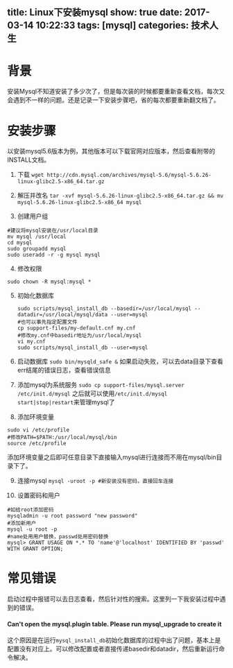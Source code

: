 title: Linux下安装mysql
show: true
date: 2017-03-14 10:22:33
tags: [mysql]
categories: 技术人生
---
# 背景
安装Mysql不知道安装了多少次了，但是每次装的时候都要重新查看文档，每次又会遇到不一样的问题。还是记录一下安装步骤吧，省的每次都要重新翻文档了。

# 安装步骤
以安装mysql5.6版本为例，其他版本可以下载官网对应版本，然后查看附带的INSTALL文档。
<!--more-->

1. 下载
`wget http://cdn.mysql.com/archives/mysql-5.6/mysql-5.6.26-linux-glibc2.5-x86_64.tar.gz `

2. 解压并改名
`tar -xvf mysql-5.6.26-linux-glibc2.5-x86_64.tar.gz && mv mysql-5.6.26-linux-glibc2.5-x86_64 mysql`

3. 创建用户组
```
#建议将mysql安装在/usr/local目录
mv mysql /usr/local
cd mysql
sudo groupadd mysql
sudo useradd -r -g mysql mysql
```

4. 修改权限
```
sudo chown -R mysql:mysql *
```

5. 初始化数据库
	```
	sudo scripts/mysql_install_db --basedir=/usr/local/mysql --datadir=/usr/local/mysql/data --user=mysql
	#也可以事先指定配置文件
	cp support-files/my-default.cnf my.cnf
	#修改my.cnf中basedir地址为/usr/local/mysql
	vi my.cnf
	sudo scripts/mysql_install_db --user=mysql
	```

6. 启动数据库
  `sudo bin/mysqld_safe &` 
  如果启动失败，可以去data目录下查看err结尾的错误日志，查看错误信息

7. 添加mysql为系统服务
  `sudo cp support-files/mysql.server /etc/init.d/mysql`
  之后就可以使用`/etc/init.d/mysql start|stop|restart`来管理mysql了

8. 添加环境变量
  ```
  sudo vi /etc/profile
  #修改PATH=$PATH:/usr/local/mysql/bin
  source /etc/profile
  ```
  添加环境变量之后即可任意目录下直接输入mysql进行连接而不用在mysql/bin目录下了。

9. 连接mysql
`mysql -uroot -p #新安装没有密码，直接回车连接`

10. 设置密码和用户
```
#如给root添加密码
mysqladmin -u root password "new password"
#添加新用户
mysql -u root -p
#name处用用户替换，passwd处用密码替换
mysql> GRANT USAGE ON *.* TO 'name'@'localhost' IDENTIFIED BY 'passwd' WITH GRANT OPTION;
```

# 常见错误
启动过程中报错可以去日志查看，然后针对性的搜索。这里列一下我安装过程中遇到的错误。

#### Can't open the mysql.plugin table. Please run mysql_upgrade to create it
这个原因是在运行`mysql_install_db`初始化数据库的过程中出了问题，基本上是配置没有对应上。可以修改配置或者直接传递basedir和datadir，然后重新运行命令解决。


